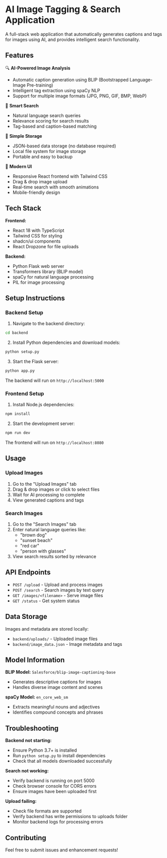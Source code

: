 
# AI Image Tagging & Search Application

A full-stack web application that automatically generates captions and tags for images using AI, and provides intelligent search functionality.

## Features

🔍 **AI-Powered Image Analysis**
- Automatic caption generation using BLIP (Bootstrapped Language-Image Pre-training)
- Intelligent tag extraction using spaCy NLP
- Support for multiple image formats (JPG, PNG, GIF, BMP, WebP)

🎯 **Smart Search**
- Natural language search queries
- Relevance scoring for search results
- Tag-based and caption-based matching

💾 **Simple Storage**
- JSON-based data storage (no database required)
- Local file system for image storage
- Portable and easy to backup

🎨 **Modern UI**
- Responsive React frontend with Tailwind CSS
- Drag & drop image upload
- Real-time search with smooth animations
- Mobile-friendly design

## Tech Stack

**Frontend:**
- React 18 with TypeScript
- Tailwind CSS for styling
- shadcn/ui components
- React Dropzone for file uploads

**Backend:**
- Python Flask web server
- Transformers library (BLIP model)
- spaCy for natural language processing
- PIL for image processing

## Setup Instructions

### Backend Setup

1. Navigate to the backend directory:
```bash
cd backend
```

2. Install Python dependencies and download models:
```bash
python setup.py
```

3. Start the Flask server:
```bash
python app.py
```

The backend will run on `http://localhost:5000`

### Frontend Setup

1. Install Node.js dependencies:
```bash
npm install
```

2. Start the development server:
```bash
npm run dev
```

The frontend will run on `http://localhost:8080`

## Usage

### Upload Images
1. Go to the "Upload Images" tab
2. Drag & drop images or click to select files
3. Wait for AI processing to complete
4. View generated captions and tags

### Search Images
1. Go to the "Search Images" tab  
2. Enter natural language queries like:
   - "brown dog"
   - "sunset beach"
   - "red car"
   - "person with glasses"
3. View search results sorted by relevance

## API Endpoints

- `POST /upload` - Upload and process images
- `POST /search` - Search images by text query
- `GET /images/<filename>` - Serve image files
- `GET /status` - Get system status

## Data Storage

Images and metadata are stored locally:
- `backend/uploads/` - Uploaded image files
- `backend/image_data.json` - Image metadata and tags

## Model Information

**BLIP Model:** `Salesforce/blip-image-captioning-base`
- Generates descriptive captions for images
- Handles diverse image content and scenes

**spaCy Model:** `en_core_web_sm`
- Extracts meaningful nouns and adjectives
- Identifies compound concepts and phrases

## Troubleshooting

**Backend not starting:**
- Ensure Python 3.7+ is installed
- Run `python setup.py` to install dependencies
- Check that all models downloaded successfully

**Search not working:**
- Verify backend is running on port 5000
- Check browser console for CORS errors
- Ensure images have been uploaded first

**Upload failing:**
- Check file formats are supported
- Verify backend has write permissions to uploads folder
- Monitor backend logs for processing errors

## Contributing

Feel free to submit issues and enhancement requests!
